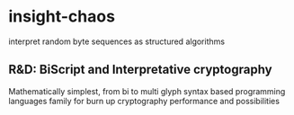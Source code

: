 # insight-chaos
interpret random byte sequences as structured algorithms 

## R&amp;D: BiScript and Interpretative cryptography 
Mathematically simplest, from bi to multi glyph syntax based programming languages family for burn up cryptography performance and possibilities

